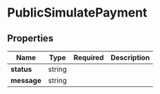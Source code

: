 # PublicSimulatePayment



## Properties

| Name | Type | Required | Description |
| ------------ | ------------- | ------------- | ------------- |
| **status** | string |  |  |
**message** | string |  |  |


